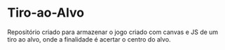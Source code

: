 # Tiro-ao-Alvo
Repositório criado para armazenar o jogo criado com canvas e JS de um tiro ao alvo, onde a finalidade é acertar o centro do alvo.

